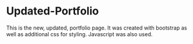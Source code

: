 # Updated-Portfolio

This is the new, updated, portfolio page.  It was created with bootstrap as well as additional css for styling.  Javascript was also used.  
